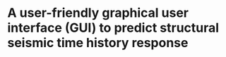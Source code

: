# A user-friendly graphical user interface (GUI) to predict structural seismic time history response  
